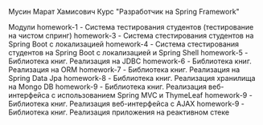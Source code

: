 Мусин Марат Хамисович
Курс "Разработчик на Spring Framework"

Модули
homework-1 - Система тестирования студентов (тестирование на чистом спринг)
homework-3 - Система стестирования студентов на Spring Boot с локализацией
homework-4 - Система стестирования студентов на Spring Boot с локализацией и Spring Shell
homework-5 - Библиотека книг. Реализация на JDBC
homework-6 - Библиотека книг. Реализация на ORM
homework-7 - Библиотека книг. Реализация на Spring Data Jpa
homework-8 - Библиотека книг. Реализация хранилища на Mongo DB
homework-9 - Библиотека книг. Реализация веб-интерфейса с использованием Spring MVC и ThymeLeaf
homework-9 - Библиотека книг. Реализация веб-интерфейса с AJAX
homework-9 - Библиотека книг. Реализация приложения на реактивном стеке 

